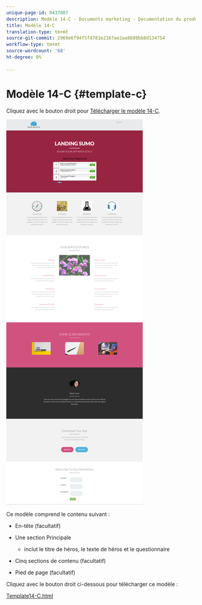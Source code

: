 ```yaml
---
unique-page-id: 9437807
description: Modèle 14-C - Documents marketing - Documentation du produit
title: Modèle 14-C
translation-type: tm+mt
source-git-commit: 2969e6f94f5fd781e2167ae2aa8680bb8d134754
workflow-type: tm+mt
source-wordcount: '68'
ht-degree: 0%

---
```



# Modèle 14-C {#template-c}

Cliquez avec le bouton droit pour [Télécharger le modèle 14-C](http://docs.marketo.com/download/attachments/9437807/template-14c.html?version=1&amp;modificationdate=1438980264000&amp;api=v2).

![](assets/image2015-8-11-17-3a23-3a54.png)

Ce modèle comprend le contenu suivant :

* En-tête (facultatif)
* Une section Principale

   * inclut le titre de héros, le texte de héros et le questionnaire

* Cinq sections de contenu (facultatif)
* Pied de page (facultatif)

Cliquez avec le bouton droit ci-dessous pour télécharger ce modèle :

[Template14-C.html](http://docs.marketo.com/download/attachments/9437807/template-14c.html?version=1&amp;modificationdate=1438980264000&amp;api=v2)
